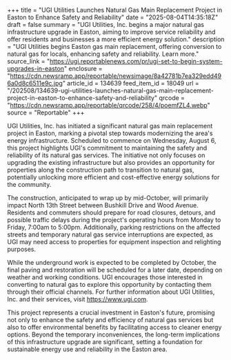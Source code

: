+++
title = "UGI Utilities Launches Natural Gas Main Replacement Project in Easton to Enhance Safety and Reliability"
date = "2025-08-04T14:35:18Z"
draft = false
summary = "UGI Utilities, Inc. begins a major natural gas infrastructure upgrade in Easton, aiming to improve service reliability and offer residents and businesses a more efficient energy solution."
description = "UGI Utilities begins Easton gas main replacement, offering conversion to natural gas for locals, enhancing safety and reliability. Learn more."
source_link = "https://ugi.reportablenews.com/pr/ugi-set-to-begin-system-upgrades-in-easton"
enclosure = "https://cdn.newsramp.app/reportable/newsimage/8a42781b7ea329edd496a0d8c6511e9c.jpg"
article_id = 134639
feed_item_id = 18049
url = "/202508/134639-ugi-utilities-launches-natural-gas-main-replacement-project-in-easton-to-enhance-safety-and-reliability"
qrcode = "https://cdn.newsramp.app/reportable/qrcode/258/4/poemfZL4.webp"
source = "Reportable"
+++

<p>UGI Utilities, Inc. has initiated a significant natural gas main replacement project in Easton, marking a pivotal step towards modernizing the area's energy infrastructure. Scheduled to commence on Wednesday, August 6, this project highlights UGI's commitment to maintaining the safety and reliability of its natural gas services. The initiative not only focuses on upgrading the existing infrastructure but also provides an opportunity for properties along the construction path to transition to natural gas, potentially unlocking more efficient and cost-effective energy solutions for the community.</p><p>The construction, anticipated to wrap up by mid-October, will primarily impact North 13th Street between Bushkill Drive and Wood Avenue. Residents and commuters should prepare for road closures, detours, and possible traffic delays during the project's operating hours from Monday to Friday, 7:00am to 5:00pm. Additionally, parking restrictions on the affected streets and temporary natural gas service interruptions are expected, as UGI may need access to properties for equipment inspection and relighting purposes.</p><p>While the underground work is expected to be completed by October, the final paving and restoration will be scheduled for a later date, depending on weather and working conditions. UGI encourages those interested in converting to natural gas to explore this opportunity by contacting them through their official channels. For further information about UGI Utilities, Inc. and their services, visit <a href='https://www.ugi.com' rel='nofollow' target='_blank'>https://www.ugi.com</a>.</p><p>This project represents a crucial investment in Easton's future, promising not only to enhance the safety and efficiency of natural gas services but also to offer environmental benefits by facilitating access to cleaner energy options. Beyond the temporary inconveniences, the long-term implications of this infrastructure upgrade are significant, setting a foundation for sustainable energy use and reliability in the Easton area.</p>
